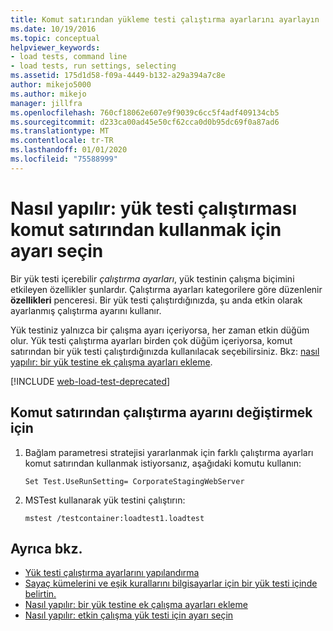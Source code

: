 ```yaml
---
title: Komut satırından yükleme testi çalıştırma ayarlarını ayarlayın
ms.date: 10/19/2016
ms.topic: conceptual
helpviewer_keywords:
- load tests, command line
- load tests, run settings, selecting
ms.assetid: 175d1d58-f09a-4449-b132-a29a394a7c8e
author: mikejo5000
ms.author: mikejo
manager: jillfra
ms.openlocfilehash: 760cf18062e607e9f9039c6cc5f4adf409134cb5
ms.sourcegitcommit: d233ca00ad45e50cf62cca0d0b95dc69f0a87ad6
ms.translationtype: MT
ms.contentlocale: tr-TR
ms.lasthandoff: 01/01/2020
ms.locfileid: "75588999"
---
```

# <a name="how-to-select-a-load-test-run-setting-to-use-from-the-command-line"></a>Nasıl yapılır: yük testi çalıştırması komut satırından kullanmak için ayarı seçin

Bir yük testi içerebilir *çalıştırma ayarları*, yük testinin çalışma biçimini etkileyen özellikler şunlardır. Çalıştırma ayarları kategorilere göre düzenlenir **özellikleri** penceresi. Bir yük testi çalıştırdığınızda, şu anda etkin olarak ayarlanmış çalıştırma ayarını kullanır.

Yük testiniz yalnızca bir çalışma ayarı içeriyorsa, her zaman etkin düğüm olur. Yük testi çalıştırma ayarları birden çok düğüm içeriyorsa, komut satırından bir yük testi çalıştırdığınızda kullanılacak seçebilirsiniz. Bkz: [nasıl yapılır: bir yük testine ek çalışma ayarları ekleme](../test/how-to-add-additional-run-settings-to-a-load-test.md).

[!INCLUDE [web-load-test-deprecated](includes/web-load-test-deprecated.md)]

## <a name="to-change-the-run-setting-from-the-command-line"></a>Komut satırından çalıştırma ayarını değiştirmek için

1. Bağlam parametresi stratejisi yararlanmak için farklı çalıştırma ayarları komut satırından kullanmak istiyorsanız, aşağıdaki komutu kullanın:

    `Set Test.UseRunSetting= CorporateStagingWebServer`

2. MSTest kullanarak yük testini çalıştırın:

    `mstest /testcontainer:loadtest1.loadtest`

## <a name="see-also"></a>Ayrıca bkz.

- [Yük testi çalıştırma ayarlarını yapılandırma](../test/configure-load-test-run-settings.md)
- [Sayaç kümelerini ve eşik kurallarını bilgisayarlar için bir yük testi içinde belirtin.](../test/specify-counter-sets-and-threshold-rules-for-load-testing.md)
- [Nasıl yapılır: bir yük testine ek çalışma ayarları ekleme](../test/how-to-add-additional-run-settings-to-a-load-test.md)
- [Nasıl yapılır: etkin çalışma yük testi için ayarı seçin](../test/how-to-select-the-active-run-setting-for-a-load-test.md)

